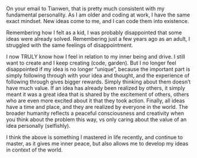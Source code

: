 On your email to Tianwen, that is pretty much consistent with my fundamental personality.  As I am older and coding at work, I have the same exact mindset.  New ideas come to me, and I can code them into existence.

Remembering how I felt as a kid, I was probably disappointed that some ideas were already solved.  Remembering just a few years ago as an adult, I struggled with the same feelings of disappointment.

I now TRULY know how I feel in relation to my inner being and drive.  I still want to create and I keep creating (code, garden).  But I no longer feel disappointed if my idea is no longer “unique”, because the important part is simply following through with your idea and thought, and the experience of following through gives bigger rewards. Simply thinking about them doesn’t have much value.  If an idea has already been realized by others, it simply meant it was a great idea that is shared by the excitement of others, others who are even more excited about it that they took action.  Finally, all ideas have a time and place, and they are realized by everyone in the world.  The broader humanity reflects a peaceful consciousness and creativity when you think about the problem this way, vs only caring about the value of an idea personally (selfishly).

I think the above is something I mastered in life recently, and continue to master, as it gives me inner peace, but also allows me to develop my ideas in context of the world.